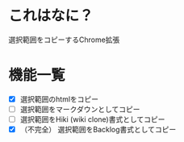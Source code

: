# これはなに？
選択範囲をコピーするChrome拡張

# 機能一覧
* [x] 選択範囲のhtmlをコピー
* [ ] 選択範囲をマークダウンとしてコピー
* [ ] 選択範囲をHiki (wiki clone)書式としてコピー
* [x] （不完全） 選択範囲をBacklog書式としてコピー
